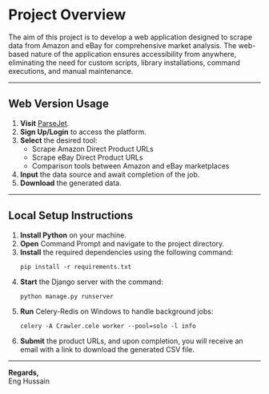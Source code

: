 # Project Overview

The aim of this project is to develop a web application designed to scrape data from Amazon and eBay for comprehensive market analysis. The web-based nature of the application ensures accessibility from anywhere, eliminating the need for custom scripts, library installations, command executions, and manual maintenance.

---

## Web Version Usage

1. **Visit** [ParseJet](http://www.parsejet.com).
2. **Sign Up/Login** to access the platform.
3. **Select** the desired tool:
    - Scrape Amazon Direct Product URLs
    - Scrape eBay Direct Product URLs
    - Comparison tools between Amazon and eBay marketplaces
4. **Input** the data source and await completion of the job.
5. **Download** the generated data.

---

## Local Setup Instructions

1. **Install Python** on your machine.
2. **Open** Command Prompt and navigate to the project directory.
3. **Install** the required dependencies using the following command:
    ```
    pip install -r requirements.txt
    ```
4. **Start** the Django server with the command:
    ```
    python manage.py runserver
    ```
5. **Run** Celery-Redis on Windows to handle background jobs:
    ```
    celery -A Crawler.cele worker --pool=solo -l info
    ```
6. **Submit** the product URLs, and upon completion, you will receive an email with a link to download the generated CSV file.

---

**Regards,**  
Eng Hussain
